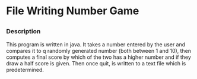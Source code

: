 # File Writing Number Game<p>
### Description<p>
This program is written in java. It takes a number entered by the user and compares it to q randomly generated number (both between 1 and 10), 
then computes a final score by which of the two has a higher number and if they draw a half score is given. Then once quit, is written to a text
file which is predetermined. 
